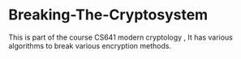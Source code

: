 # Breaking-The-Cryptosystem
This is part of the course CS641 modern cryptology , It has various algorithms to break various encryption methods.
